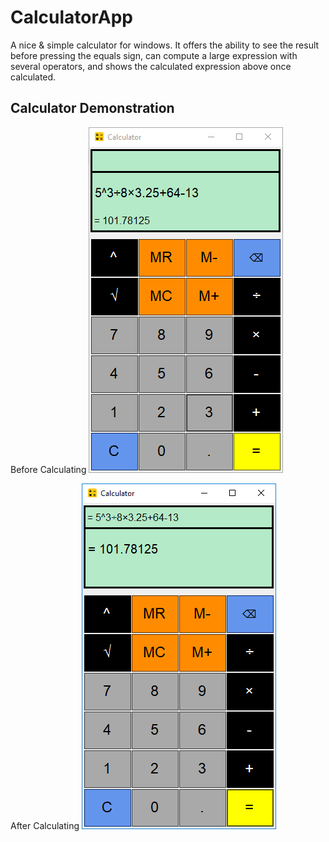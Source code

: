 # CalculatorApp

A nice & simple calculator for windows. It offers the ability to see the result before pressing the equals sign, can compute a large expression with several operators, and shows the calculated expression above once calculated.

## Calculator Demonstration
Before Calculating
![Before Calculating](/images/calc1.PNG)

After Calculating
![After Calculating](/images/calc2.PNG)
